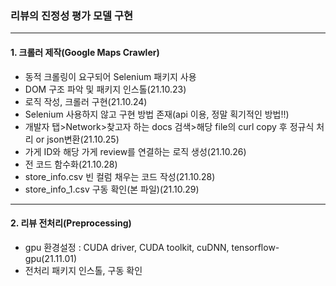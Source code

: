 ### 리뷰의 진정성 평가 모델 구현
****
#### 1. 크롤러 제작(Google Maps Crawler)

- 동적 크롤링이 요구되어 Selenium 패키지 사용
- DOM 구조 파악 및 패키지 인스톨(21.10.23)
- 로직 작성, 크롤러 구현(21.10.24)
- Selenium 사용하지 않고 구현 방법 존재(api 이용, 정말 획기적인 방법!!)
- 개발자 탭>Network>찾고자 하는 docs 검색>해당 file의 curl copy 후 정규식 처리 or json변환(21.10.25)
- 가게 ID와 해당 가게 review를 연결하는 로직 생성(21.10.26)
- 전 코드 함수화(21.10.28)
- store_info.csv 빈 컬럼 채우는 코드 작성(21.10.28)
- store_info_1.csv 구동 확인(본 파일)(21.10.29)
****
#### 2. 리뷰 전처리(Preprocessing)

- gpu 환경설정 : CUDA driver, CUDA toolkit, cuDNN, tensorflow-gpu(21.11.01)
- 전처리 패키지 인스톨, 구동 확인